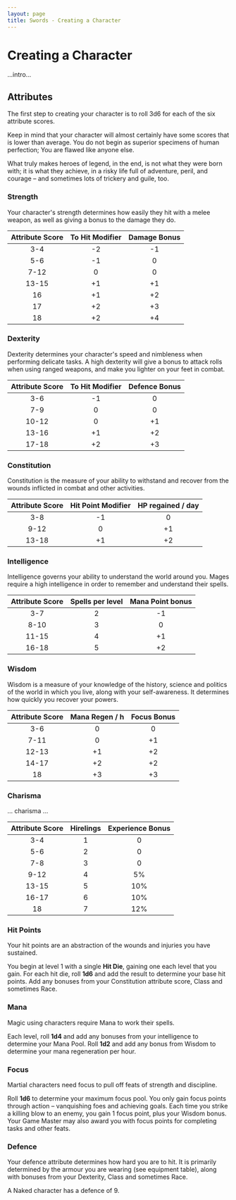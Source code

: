 ```yaml
---
layout: page
title: Swords - Creating a Character
---
```


# Creating a Character

...intro...

## Attributes

The first step to creating your character is to roll 3d6 for each of the six attribute scores.

Keep in mind that your character will almost certainly have some scores that is lower than average. You do not begin as superior specimens of human perfection; You are flawed like anyone else.

What truly makes heroes of legend, in the end, is not what they were born with; it is what they achieve, in a risky life full of adventure, peril, and courage – and sometimes lots of trickery and guile, too.

### Strength

Your character's strength determines how easily they hit with a melee weapon, as well as giving a bonus to the damage they do.

| Attribute Score | To Hit Modifier | Damage Bonus |
|:---------------:|:---------------:|:------------:|
|       3-4       |       -2        |      -1      |
|       5-6       |       -1        |       0      |
|       7-12      |        0        |       0      |
|      13-15      |       +1        |      +1      |
|        16       |       +1        |      +2      |
|        17       |       +2        |      +3      |
|        18       |       +2        |      +4      |

### Dexterity

Dexterity determines your character's speed and nimbleness when performing delicate tasks.
A high dexterity will give a bonus to attack rolls when using ranged weapons, and make you lighter on your feet in combat.

| Attribute Score | To Hit Modifier | Defence Bonus |
|:---------------:|:---------------:|:-------------:|
|       3-6       |       -1        |       0       |
|       7-9       |        0        |       0       |
|      10-12      |        0        |      +1       |
|      13-16      |       +1        |      +2       |
|      17-18      |       +2        |      +3       |

### Constitution

Constitution is the measure of your ability to withstand and recover from the wounds inflicted in combat and other activities.

| Attribute Score | Hit Point Modifier | HP regained / day |
|:---------------:|:------------------:|:-----------------:|
|       3-8       |         -1         |         0         |
|       9-12      |          0         |        +1         |
|      13-18      |         +1         |        +2         |

### Intelligence

Intelligence governs your ability to understand the world around you. Mages require a high intelligence in order to remember and understand their spells.

| Attribute Score | Spells per level | Mana Point bonus |
|:---------------:|:----------------:|:----------------:|
|       3-7       |         2        |        -1        |
|       8-10      |         3        |         0        |
|      11-15      |         4        |        +1        |
|      16-18      |         5        |        +2        |

### Wisdom

Wisdom is a measure of your knowledge of the history, science and politics of the world in which you live, along with your self-awareness. It determines how quickly you recover your powers.

| Attribute Score | Mana Regen / h | Focus Bonus |
|:---------------:|:--------------:|:-----------:|
|       3-6       |        0       |     0       |
|       7-11      |        0       |    +1       |
|      12-13      |       +1       |    +2       |
|      14-17      |       +2       |    +2       |
|       18        |       +3       |    +3       |

### Charisma

... charisma ...

| Attribute Score | Hirelings | Experience Bonus |
|:---------------:|:---------:|:----------------:|
|       3-4       |     1     |         0        |
|       5-6       |     2     |         0        |
|       7-8       |     3     |         0        |
|       9-12      |     4     |         5%       |
|      13-15      |     5     |        10%       |
|      16-17      |     6     |        10%       |
|       18        |     7     |        12%       |

### Hit Points

Your hit points are an abstraction of the wounds and injuries you have sustained.

You begin at level 1 with a single **Hit Die**, gaining one each level that you gain. For each hit die, roll **1d6** and add the result to determine your base hit points. Add any bonuses from your Constitution attribute score, Class and sometimes Race.

### Mana

Magic using characters require Mana to work their spells.

Each level, roll **1d4** and add any bonuses from your intelligence to determine your Mana Pool.
Roll **1d2** and add any bonus from Wisdom to determine your mana regeneration per hour.

### Focus

Martial characters need focus to pull off feats of strength and discipline.

Roll **1d6** to determine your maximum focus pool. You only gain focus points through action – vanquishing foes and achieving goals. Each time you strike a killing blow to an enemy, you gain 1 focus point, plus your Wisdom bonus. Your Game Master may also award you with focus points for completing  tasks and other feats.

### Defence

Your defence attribute determines how hard you are to hit. It is primarily determined by the armour you are wearing (see equipment table), along with bonuses from your Dexterity, Class and sometimes Race. 

A Naked character has a defence of 9.